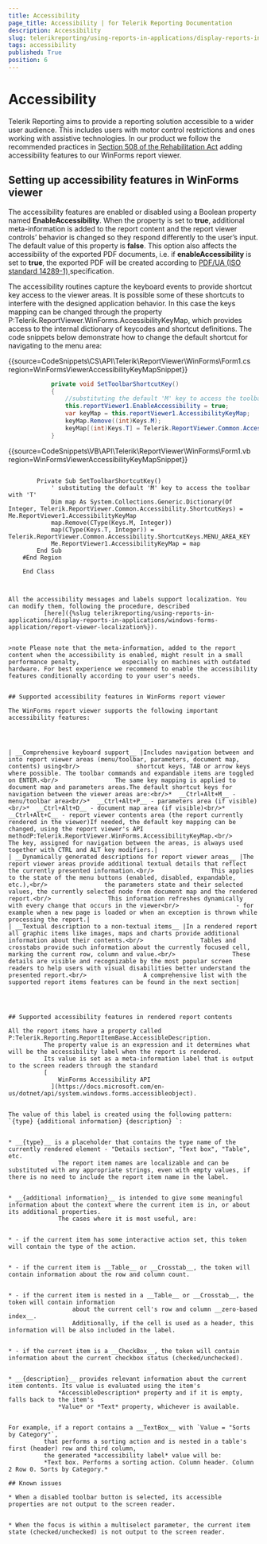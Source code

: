 ```yaml
---
title: Accessibility
page_title: Accessibility | for Telerik Reporting Documentation
description: Accessibility
slug: telerikreporting/using-reports-in-applications/display-reports-in-applications/windows-forms-application/accessibility
tags: accessibility
published: True
position: 6
---
```


# Accessibility



Telerik Reporting aims to provide a reporting solution accessible to a wider user audience.
        This includes users with motor control restrictions and ones working with assistive technologies.
        In our product we follow the recommended practices in
        [Section 508 of the Rehabilitation Act](http://www.section508.gov/)
        adding accessibility features to our WinForms report viewer.
      

## Setting up accessibility features in WinForms viewer

The accessibility features are enabled or disabled using a Boolean property named
          __EnableAccessibility__. When the property is set to __true__, additional meta-information is added to the report content
          and the report viewer controls’ behavior is changed so they respond differently to the user’s input. The default value of this property is __false__.
          This option also affects the accessibility of the exported PDF documents, i.e. if __enableAccessibility__
          is set to __true__, the exported PDF will be created according to
          [
              PDF/UA (ISO standard 14289-1)
            ](https://en.wikipedia.org/wiki/PDF/UA)
          specification.
        

The accessibility routines capture the keyboard events to provide shortcut key access to the viewer areas.
          It is possible some of these shortcuts to interfere with the designed application behavior.
          In this case the keys mapping can be changed through the property
          P:Telerik.ReportViewer.WinForms.AccessibilityKeyMap,
          which provides access to the internal dictionary of keycodes and shortcut definitions.
          The code snippets below demonstrate how to change the default shortcut for navigating to the menu area:
        

{{source=CodeSnippets\CS\API\Telerik\ReportViewer\WinForms\Form1.cs region=WinFormsViewerAccessibilityKeyMapSnippet}}
````C#
	        private void SetToolbarShortcutKey()
	        {
	            //substituting the default 'M' key to access the toolbar with 'T'
	            this.reportViewer1.EnableAccessibility = true;
	            var keyMap = this.reportViewer1.AccessibilityKeyMap;
	            keyMap.Remove((int)Keys.M);
	            keyMap[(int)Keys.T] = Telerik.ReportViewer.Common.Accessibility.ShortcutKeys.MENU_AREA_KEY;
	        }
````



{{source=CodeSnippets\VB\API\Telerik\ReportViewer\WinForms\Form1.vb region=WinFormsViewerAccessibilityKeyMapSnippet}}
````VB
	
	    Private Sub SetToolbarShortcutKey()
	        ' substituting the default 'M' key to access the toolbar with 'T'
	        Dim map As System.Collections.Generic.Dictionary(Of Integer, Telerik.ReportViewer.Common.Accessibility.ShortcutKeys) = Me.ReportViewer1.AccessibilityKeyMap
	        map.Remove(CType(Keys.M, Integer))
	        map(CType(Keys.T, Integer)) = Telerik.ReportViewer.Common.Accessibility.ShortcutKeys.MENU_AREA_KEY
	        Me.ReportViewer1.AccessibilityKeyMap = map
	    End Sub
	#End Region
	
	End Class



All the accessibility messages and labels support localization. You can modify them, following the procedure, described
          [here]({%slug telerikreporting/using-reports-in-applications/display-reports-in-applications/windows-forms-application/report-viewer-localization%}).
        

>note Please note that the meta-information, added to the report content when the accessibility is enabled, might result in a small performance penalty,            especially on machines with outdated hardware. For best experience we recommend to enable the accessibility features conditionally according to your user's needs.          


## Supported accessibility features in WinForms report viewer

The WinForms report viewer supports the following important accessibility features:
        



| __Comprehensive keyboard support__ |Includes navigation between and into report viewer areas (menu/toolbar, parameters, document map, contents) using<br/>                shortcut keys, TAB or arrow keys where possible. The toolbar commands and expandable items are toggled on ENTER.<br/>                The same key mapping is applied to document map and parameters areas.The default shortcut keys for navigation between the viewer areas are:<br/>*  __Ctrl+Alt+M__ - menu/toolbar area<br/>*  __Ctrl+Alt+P__ - parameters area (if visible)<br/>*  __Ctrl+Alt+D__ - document map area (if visible)<br/>*  __Ctrl+Alt+C__ - report viewer contents area (the report currently rendered in the viewer)If needed, the default key mapping can be changed, using the report viewer's API methodP:Telerik.ReportViewer.WinForms.AccessibilityKeyMap.<br/>                The key, assigned for navigation between the areas, is always used together with CTRL and ALT key modifiers.|
| __Dynamically generated descriptions for report viewer areas__ |The report viewer areas provide additional textual details that reflect the currently presented information.<br/>                This applies to the state of the menu buttons (enabled, disabled, expandable, etc.),<br/>                the parameters state and their selected values, the currently selected node from document map and the rendered report.<br/>                This information refreshes dynamically with every change that occurs in the viewer<br/>                - for example when a new page is loaded or when an exception is thrown while processing the report.|
| __Textual description to a non-textual items__ |In a rendered report all graphic items like images, maps and charts provide additional information about their contents.<br/>                Tables and crosstabs provide such information about the currently focused cell, marking the current row, column and value.<br/>                These details are visible and recognizable by the most popular screen readers to help users with visual disabilities better understand the presented report.<br/>                A comprehensive list with the supported report items features can be found in the next section|




## Supported accessibility features in rendered report contents

All the report items have a property called P:Telerik.Reporting.ReportItemBase.AccessibleDescription.
          The property value is an expression and it determines what will be the accessibility label when the report is rendered.
          Its value is set as a meta-information label that is output to the screen readers through the standard
          [
              WinForms Accessibility API
            ](https://docs.microsoft.com/en-us/dotnet/api/system.windows.forms.accessibleobject).
        

The value of this label is created using the following pattern: `{type} {additional information} {description} `:
        

* __{type}__ is a placeholder that contains the type name of the currently rendered element - "Details section", "Text box", "Table", etc.
              The report item names are localizable and can be substituted with any appropriate strings, even with empty values, if there is no need to include the report item name in the label.
            

* __{additional information}__ is intended to give some meaningful information about the context where the current item is in, or about its additional properties.
              The cases where it is most useful, are:
            

* - if the current item has some interactive action set, this token will contain the type of the action.
                

* - if the current item is __Table__ or __Crosstab__, the token will contain information about the row and column count.
                

* - if the current item is nested in a __Table__ or __Crosstab__, the token will contain information
                  about the current cell's row and column __zero-based index__.
                  Additionally, if the cell is used as a header, this information will be also included in the label.
                

* - if the current item is a __CheckBox__, the token will contain information about the current checkbox status (checked/unchecked).
                

* __{description}__ provides relevant information about the current item contents. Its value is evaluated using the item's
              *AccessibleDescription* property and if it is empty, falls back to the item's
              *Value* or *Text* property, whichever is available.
            

For example, if a report contains a __TextBox__ with `Value = "Sorts by Category"`,
          that performs a sorting action and is nested in a table's first (header) row and third column,
          the generated *accessibility label* value will be:
          *Text box. Performs a sorting action. Column header. Column 2 Row 0. Sorts by Category.*

## Known issues

* When a disabled toolbar button is selected, its accessible properties are not output to the screen reader.
            

* When the focus is within a multiselect parameter, the current item state (checked/unchecked) is not output to the screen reader.
            


